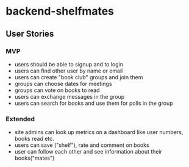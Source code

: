 # backend-shelfmates

## User Stories

### MVP
* users should be able to signup and to login
* users can find other user by name or email
* users can create "book club" groups and join them
* groups can choose dates for meetings
* groups can vote on books to read
* users can exchange messages in the group
* users can search for books and use them for polls in the group

### Extended
* site admins can look up metrics on a dashboard like user numbers, books read etc.
* users can save ("shelf"), rate and comment on books
* user can follow each other and see information about their books("mates")

